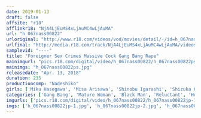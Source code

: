 ```yaml
---
date: 2019-01-13
draft: false
affsite: "r18"
afflinkr18: "NjA4LjEuMS4xLjAuMC4wLjAuMA"
url: "h_067nass00822"
urloriginal: "http://www.r18.com/videos/vod/movies/detail/-/id=h_067nass00822"
urlfinal: "http://media.r18.com/track/NjA4LjEuMS4xLjAuMC4wLjAuMA/videos/vod/movies/detail/-/id=h_067nass00822"
samplevid: "----"
title: "Foreigner Sex Crimes Massive Cock Gang Bang Rape"
mainimgurl: "pics.r18.com/digital/video/h_067nass00822/h_067nass00822ps.jpg"
mainimgs: "h_067nass00822ps.jpg"
releasedate: "Apr. 13, 2018"
duration: 235
productioncomp: "Nadeshiko"
girls: ['Miku Hasegawa', 'Misa Arisawa', 'Shinobu Igarashi', 'Shizuka Kano', 'Kaede Niyama', 'Reiko Kobayakawa']
categories: ['Gang Bang', 'Mature Woman', 'Black Man', 'Reluctant', 'Huge Dick - Large Dick', 'Over 4 Hours', 'Hi-Def']
imgurls: ['pics.r18.com/digital/video/h_067nass00822/h_067nass00822jp-1.jpg', 'pics.r18.com/digital/video/h_067nass00822/h_067nass00822jp-2.jpg', 'pics.r18.com/digital/video/h_067nass00822/h_067nass00822jp-3.jpg', 'pics.r18.com/digital/video/h_067nass00822/h_067nass00822jp-4.jpg', 'pics.r18.com/digital/video/h_067nass00822/h_067nass00822jp-5.jpg', 'pics.r18.com/digital/video/h_067nass00822/h_067nass00822jp-6.jpg', 'pics.r18.com/digital/video/h_067nass00822/h_067nass00822jp-7.jpg', 'pics.r18.com/digital/video/h_067nass00822/h_067nass00822jp-8.jpg', 'pics.r18.com/digital/video/h_067nass00822/h_067nass00822jp-9.jpg', 'pics.r18.com/digital/video/h_067nass00822/h_067nass00822jp-10.jpg', 'pics.r18.com/digital/video/h_067nass00822/h_067nass00822jp-11.jpg', 'pics.r18.com/digital/video/h_067nass00822/h_067nass00822jp-12.jpg', 'pics.r18.com/digital/video/h_067nass00822/h_067nass00822jp-13.jpg', 'pics.r18.com/digital/video/h_067nass00822/h_067nass00822jp-14.jpg', 'pics.r18.com/digital/video/h_067nass00822/h_067nass00822jp-15.jpg', 'pics.r18.com/digital/video/h_067nass00822/h_067nass00822jp-16.jpg', 'pics.r18.com/digital/video/h_067nass00822/h_067nass00822jp-17.jpg', 'pics.r18.com/digital/video/h_067nass00822/h_067nass00822jp-18.jpg', 'pics.r18.com/digital/video/h_067nass00822/h_067nass00822jp-19.jpg', 'pics.r18.com/digital/video/h_067nass00822/h_067nass00822jp-20.jpg']
imgs: ['h_067nass00822jp-1.jpg', 'h_067nass00822jp-2.jpg', 'h_067nass00822jp-3.jpg', 'h_067nass00822jp-4.jpg', 'h_067nass00822jp-5.jpg', 'h_067nass00822jp-6.jpg', 'h_067nass00822jp-7.jpg', 'h_067nass00822jp-8.jpg', 'h_067nass00822jp-9.jpg', 'h_067nass00822jp-10.jpg', 'h_067nass00822jp-11.jpg', 'h_067nass00822jp-12.jpg', 'h_067nass00822jp-13.jpg', 'h_067nass00822jp-14.jpg', 'h_067nass00822jp-15.jpg', 'h_067nass00822jp-16.jpg', 'h_067nass00822jp-17.jpg', 'h_067nass00822jp-18.jpg', 'h_067nass00822jp-19.jpg', 'h_067nass00822jp-20.jpg']
---
```

